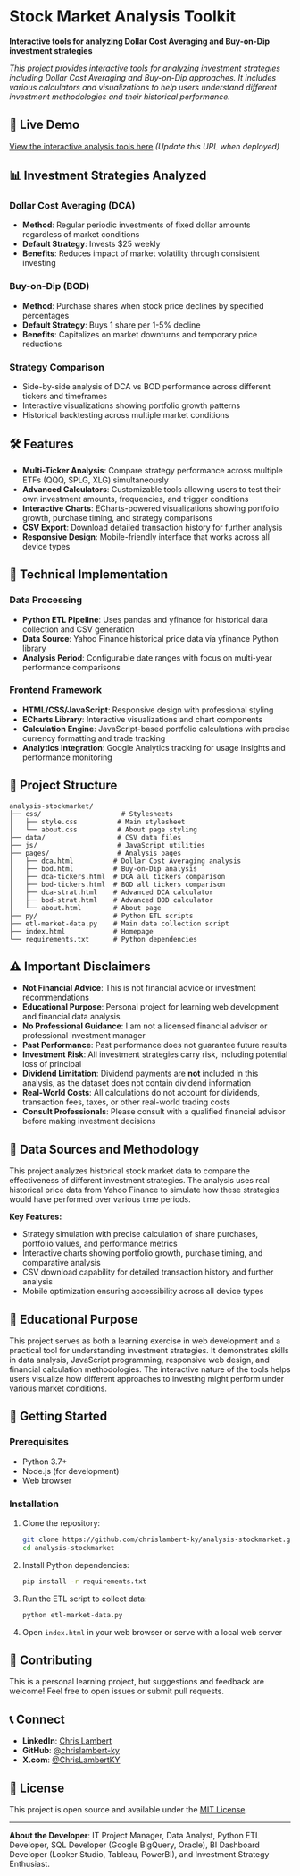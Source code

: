 # Stock Market Analysis Toolkit

**Interactive tools for analyzing Dollar Cost Averaging and Buy-on-Dip investment strategies**

*This project provides interactive tools for analyzing investment strategies including Dollar Cost Averaging and Buy-on-Dip approaches. It includes various calculators and visualizations to help users understand different investment methodologies and their historical performance.*

## 🚀 Live Demo

[View the interactive analysis tools here](https://chrislambert-ky.github.io/analysis-stockmarket/) *(Update this URL when deployed)*

## 📊 Investment Strategies Analyzed

### Dollar Cost Averaging (DCA)
- **Method**: Regular periodic investments of fixed dollar amounts regardless of market conditions
- **Default Strategy**: Invests $25 weekly
- **Benefits**: Reduces impact of market volatility through consistent investing

### Buy-on-Dip (BOD)
- **Method**: Purchase shares when stock price declines by specified percentages
- **Default Strategy**: Buys 1 share per 1-5% decline
- **Benefits**: Capitalizes on market downturns and temporary price reductions

### Strategy Comparison
- Side-by-side analysis of DCA vs BOD performance across different tickers and timeframes
- Interactive visualizations showing portfolio growth patterns
- Historical backtesting across multiple market conditions

## 🛠️ Features

- **Multi-Ticker Analysis**: Compare strategy performance across multiple ETFs (QQQ, SPLG, XLG) simultaneously
- **Advanced Calculators**: Customizable tools allowing users to test their own investment amounts, frequencies, and trigger conditions
- **Interactive Charts**: ECharts-powered visualizations showing portfolio growth, purchase timing, and strategy comparisons
- **CSV Export**: Download detailed transaction history for further analysis
- **Responsive Design**: Mobile-friendly interface that works across all device types

## 🔧 Technical Implementation

### Data Processing
- **Python ETL Pipeline**: Uses pandas and yfinance for historical data collection and CSV generation
- **Data Source**: Yahoo Finance historical price data via yfinance Python library
- **Analysis Period**: Configurable date ranges with focus on multi-year performance comparisons

### Frontend Framework
- **HTML/CSS/JavaScript**: Responsive design with professional styling
- **ECharts Library**: Interactive visualizations and chart components
- **Calculation Engine**: JavaScript-based portfolio calculations with precise currency formatting and trade tracking
- **Analytics Integration**: Google Analytics tracking for usage insights and performance monitoring

## 📁 Project Structure

```
analysis-stockmarket/
├── css/                    # Stylesheets
│   ├── style.css          # Main stylesheet
│   └── about.css          # About page styling
├── data/                  # CSV data files
├── js/                    # JavaScript utilities
├── pages/                 # Analysis pages
│   ├── dca.html          # Dollar Cost Averaging analysis
│   ├── bod.html          # Buy-on-Dip analysis
│   ├── dca-tickers.html  # DCA all tickers comparison
│   ├── bod-tickers.html  # BOD all tickers comparison
│   ├── dca-strat.html    # Advanced DCA calculator
│   ├── bod-strat.html    # Advanced BOD calculator
│   └── about.html        # About page
├── py/                   # Python ETL scripts
├── etl-market-data.py    # Main data collection script
├── index.html            # Homepage
└── requirements.txt      # Python dependencies
```

## ⚠️ Important Disclaimers

- **Not Financial Advice**: This is not financial advice or investment recommendations
- **Educational Purpose**: Personal project for learning web development and financial data analysis
- **No Professional Guidance**: I am not a licensed financial advisor or professional investment manager
- **Past Performance**: Past performance does not guarantee future results
- **Investment Risk**: All investment strategies carry risk, including potential loss of principal
- **Dividend Limitation**: Dividend payments are **not** included in this analysis, as the dataset does not contain dividend information
- **Real-World Costs**: All calculations do not account for dividends, transaction fees, taxes, or other real-world trading costs
- **Consult Professionals**: Please consult with a qualified financial advisor before making investment decisions

## 💾 Data Sources and Methodology

This project analyzes historical stock market data to compare the effectiveness of different investment strategies. The analysis uses real historical price data from Yahoo Finance to simulate how these strategies would have performed over various time periods.

**Key Features:**
- Strategy simulation with precise calculation of share purchases, portfolio values, and performance metrics
- Interactive charts showing portfolio growth, purchase timing, and comparative analysis
- CSV download capability for detailed transaction history and further analysis
- Mobile optimization ensuring accessibility across all device types

## 🎯 Educational Purpose

This project serves as both a learning exercise in web development and a practical tool for understanding investment strategies. It demonstrates skills in data analysis, JavaScript programming, responsive web design, and financial calculation methodologies. The interactive nature of the tools helps users visualize how different approaches to investing might perform under various market conditions.

## 🚀 Getting Started

### Prerequisites
- Python 3.7+
- Node.js (for development)
- Web browser

### Installation
1. Clone the repository:
   ```bash
   git clone https://github.com/chrislambert-ky/analysis-stockmarket.git
   cd analysis-stockmarket
   ```

2. Install Python dependencies:
   ```bash
   pip install -r requirements.txt
   ```

3. Run the ETL script to collect data:
   ```bash
   python etl-market-data.py
   ```

4. Open `index.html` in your web browser or serve with a local web server

## 🤝 Contributing

This is a personal learning project, but suggestions and feedback are welcome! Feel free to open issues or submit pull requests.

## 📞 Connect

- **LinkedIn**: [Chris Lambert](https://www.linkedin.com/in/chrislambertky/)
- **GitHub**: [@chrislambert-ky](https://github.com/chrislambert-ky)
- **X.com**: [@ChrisLambertKY](https://x.com/ChrisLambertKY)

## 📄 License

This project is open source and available under the [MIT License](LICENSE).

---

**About the Developer**: IT Project Manager, Data Analyst, Python ETL Developer, SQL Developer (Google BigQuery, Oracle), BI Dashboard Developer (Looker Studio, Tableau, PowerBI), and Investment Strategy Enthusiast.